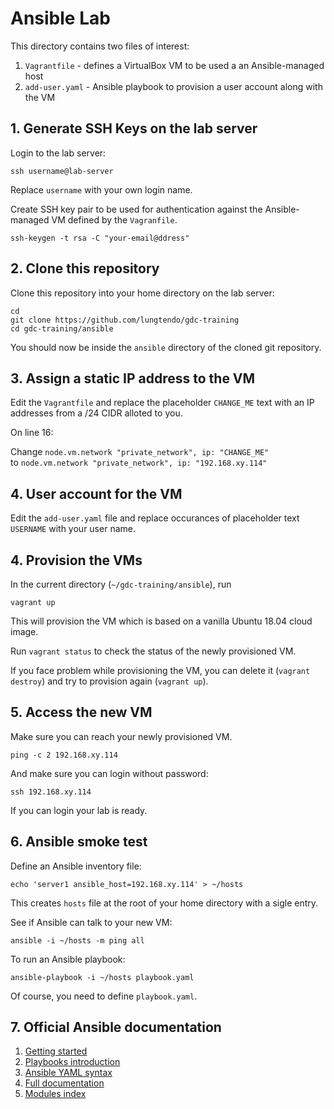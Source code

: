 # Ansible Lab

This directory contains two files of interest:
1. `Vagrantfile` - defines a VirtualBox VM to be used a an Ansible-managed host
2. `add-user.yaml` - Ansible playbook to provision a user account along with the VM


## 1. Generate SSH Keys on the lab server
Login to the lab server:
```
ssh username@lab-server
```
Replace `username` with your own login name.

Create SSH key pair to be used for authentication against the Ansible-managed VM defined by the `Vagranfile`.
```
ssh-keygen -t rsa -C "your-email@ddress"
```

## 2. Clone this repository
Clone this repository into your home directory on the lab server:
```
cd 
git clone https://github.com/lungtendo/gdc-training
cd gdc-training/ansible
```
You should now be inside the `ansible` directory of the cloned git repository.

## 3. Assign a static IP address to the VM
Edit the `Vagrantfile` and replace the placeholder `CHANGE_ME` text with an IP addresses from a /24 CIDR alloted to you.

On line 16:

Change `node.vm.network "private_network", ip: "CHANGE_ME"`<br/>
to `node.vm.network "private_network", ip: "192.168.xy.114"`

## 4. User account for the VM
Edit the `add-user.yaml` file and replace occurances of placeholder text `USERNAME` with your user name.

## 4. Provision the VMs
In the current directory (`~/gdc-training/ansible`), run
```
vagrant up
```
This will provision the VM which is based on a vanilla Ubuntu 18.04 cloud image. 

Run `vagrant status` to check the status of the newly provisioned VM.

If you face problem while provisioning the VM, you can delete it (`vagrant destroy`) and try to provision again (`vagrant up`).

## 5. Access the new VM
Make sure you can reach your newly provisioned VM.
```
ping -c 2 192.168.xy.114
```

And make sure you can login without password:
```
ssh 192.168.xy.114
```
If you can login your lab is ready.
 
## 6. Ansible smoke test
Define an Ansible inventory file:
```
echo 'server1 ansible_host=192.168.xy.114' > ~/hosts
```
This creates `hosts` file at the root of your home directory with a sigle entry.
 
See if Ansible can talk to your new VM:
```
ansible -i ~/hosts -m ping all
```
 
To run an Ansible playbook:
```
ansible-playbook -i ~/hosts playbook.yaml
```
Of course, you need to define `playbook.yaml`.

## 7. Official Ansible documentation
1. [Getting started](https://docs.ansible.com/ansible/latest/user_guide/intro_getting_started.html)
2. [Playbooks introduction](https://docs.ansible.com/ansible/latest/user_guide/playbooks_intro.html)
3. [Ansible YAML syntax](https://docs.ansible.com/ansible/latest/reference_appendices/YAMLSyntax.html)
4. [Full documentation](https://docs.ansible.com/ansible/latest/index.html)
5. [Modules index](https://docs.ansible.com/ansible/latest/modules/modules_by_category.html)
